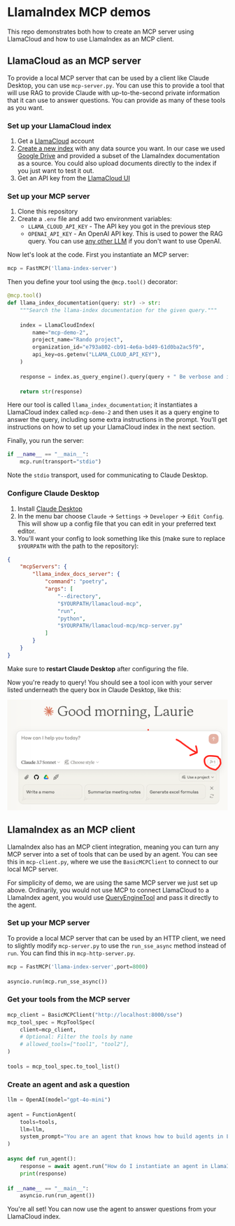 # LlamaIndex MCP demos

This repo demonstrates both how to create an MCP server using LlamaCloud and how to use LlamaIndex as an MCP client.

## LlamaCloud as an MCP server

To provide a local MCP server that can be used by a client like Claude Desktop, you can use `mcp-server.py`. You can use this to provide a tool that will use RAG to provide Claude with up-to-the-second private information that it can use to answer questions. You can provide as many of these tools as you want.

### Set up your LlamaCloud index

1. Get a [LlamaCloud](https://cloud.llamaindex.ai/) account
2. [Create a new index](https://docs.cloud.llamaindex.ai/llamacloud/guides/ui) with any data source you want. In our case we used [Google Drive](https://docs.cloud.llamaindex.ai/llamacloud/integrations/data_sources/google_drive) and provided a subset of the LlamaIndex documentation as a source. You could also upload documents directly to the index if you just want to test it out.
3. Get an API key from the [LlamaCloud UI](https://cloud.llamaindex.ai/)

### Set up your MCP server

1. Clone this repository
2. Create a `.env` file and add two environment variables:
    - `LLAMA_CLOUD_API_KEY` - The API key you got in the previous step
    - `OPENAI_API_KEY` - An OpenAI API key. This is used to power the RAG query. You can use [any other LLM](https://docs.llamaindex.ai/en/stable/understanding/using_llms/using_llms/) if you don't want to use OpenAI.

Now let's look at the code. First you instantiate an MCP server:

```python
mcp = FastMCP('llama-index-server')
```

Then you define your tool using the `@mcp.tool()` decorator:

```python
@mcp.tool()
def llama_index_documentation(query: str) -> str:
    """Search the llama-index documentation for the given query."""

    index = LlamaCloudIndex(
        name="mcp-demo-2",
        project_name="Rando project",
        organization_id="e793a802-cb91-4e6a-bd49-61d0ba2ac5f9",
        api_key=os.getenv("LLAMA_CLOUD_API_KEY"),
    )

    response = index.as_query_engine().query(query + " Be verbose and include code examples.")

    return str(response)
```

Here our tool is called `llama_index_documentation`; it instantiates a LlamaCloud index called `mcp-demo-2` and then uses it as a query engine to answer the query, including some extra instructions in the prompt. You'll get instructions on how to set up your LlamaCloud index in the next section.

Finally, you run the server:

```python
if __name__ == "__main__":
    mcp.run(transport="stdio")
```

Note the `stdio` transport, used for communicating to Claude Desktop.


### Configure Claude Desktop

1. Install [Claude Desktop](https://claude.ai/download)
2. In the menu bar choose `Claude` -> `Settings` -> `Developer` -> `Edit Config`. This will show up a config file that you can edit in your preferred text editor.
3. You'll want your config to look something like this (make sure to replace `$YOURPATH` with the path to the repository):

```json
{
    "mcpServers": {
        "llama_index_docs_server": {
            "command": "poetry",
            "args": [
                "--directory",
                "$YOURPATH/llamacloud-mcp",
                "run",
                "python",
                "$YOURPATH/llamacloud-mcp/mcp-server.py"
            ]
        }
    }
}
```

Make sure to **restart Claude Desktop** after configuring the file. 

Now you're ready to query! You should see a tool icon with your server listed underneath the query box in Claude Desktop, like this:

![](./claude.png)

## LlamaIndex as an MCP client

LlamaIndex also has an MCP client integration, meaning you can turn any MCP server into a set of tools that can be used by an agent. You can see this in `mcp-client.py`, where we use the `BasicMCPClient` to connect to our local MCP server.

For simplicity of demo, we are using the same MCP server we just set up above. Ordinarily, you would not use MCP to connect LlamaCloud to a LlamaIndex agent, you would use [QueryEngineTool](https://docs.llamaindex.ai/en/stable/examples/agent/openai_agent_with_query_engine/) and pass it directly to the agent.

### Set up your MCP server

To provide a local MCP server that can be used by an HTTP client, we need to slightly modify `mcp-server.py` to use the `run_sse_async` method instead of `run`. You can find this in `mcp-http-server.py`.

```python
mcp = FastMCP('llama-index-server',port=8000)

asyncio.run(mcp.run_sse_async())
```

### Get your tools from the MCP server

```python
mcp_client = BasicMCPClient("http://localhost:8000/sse")
mcp_tool_spec = McpToolSpec(
    client=mcp_client,
    # Optional: Filter the tools by name
    # allowed_tools=["tool1", "tool2"],
)

tools = mcp_tool_spec.to_tool_list()
```

### Create an agent and ask a question

```python
llm = OpenAI(model="gpt-4o-mini")

agent = FunctionAgent(
    tools=tools,
    llm=llm,
    system_prompt="You are an agent that knows how to build agents in LlamaIndex.",
)

async def run_agent():
    response = await agent.run("How do I instantiate an agent in LlamaIndex?")
    print(response)

if __name__ == "__main__":
    asyncio.run(run_agent())
```

You're all set! You can now use the agent to answer questions from your LlamaCloud index.
